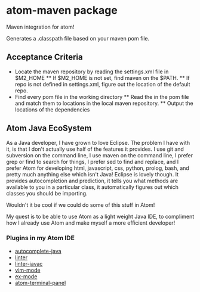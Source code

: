 # atom-maven package

Maven integration for atom!

Generates a .classpath file based on your maven pom file.

## Acceptance Criteria
* Locate the maven repository by reading the settings.xml file in $M2_HOME
** If $M2_HOME is not set, find maven on the $PATH.
** If repo is not defined in settings.xml, figure out the location of the default repo.
* Find every pom file in the working directory
** Read the <dependencies> in the pom file and match them to locations in the local maven repository.
** Output the locations of the dependencies

## Atom Java EcoSystem

As a Java developer, I have grown to love Eclipse.  The problem I have with it, is that I don't actually use half of the features it provides.  I use git and subversion on the command line, I use maven on the command line, I prefer grep or find to search for things, I prefer sed to find and replace, and I prefer Atom for developing html, javascript, css, python, prolog, bash, and pretty much anything else which isn't Java!  Eclipse is lovely though.  It provides autocompletion and prediction, it tells you what methods are available to you in a particular class, it automatically figures out which classes you should be importing.

Wouldn't it be cool if we could do some of this stuff in Atom!

My quest is to be able to use Atom as a light weight Java IDE, to compliment how I already use Atom and make myself a more efficient developer!

### Plugins in my Atom IDE

* [autocomplete-java](https://atom.io/packages/autocomplete-java)
* [linter](https://atom.io/packages/linter)
* [linter-javac](https://atom.io/packages/linter-javac)
* [vim-mode](https://atom.io/packages/vim-mode)
* [ex-mode](https://atom.io/packages/ex-mode)
* [atom-terminal-panel](https://atom.io/packages/atom-terminal-panel)
